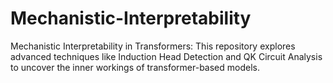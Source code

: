 # Mechanistic-Interpretability
Mechanistic Interpretability in Transformers: This repository explores advanced techniques like Induction Head Detection and QK Circuit Analysis to uncover the inner workings of transformer-based models.
